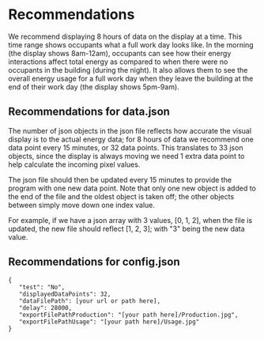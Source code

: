 # Recommendations

We recommend displaying 8 hours of data on the display at a time. This time range shows occupants what a full work day looks like. In the morning (the display shows 8am-12am), occupants can see how their energy interactions affect total energy as compared to when there were no occupants in the building (during the night). It also allows them to see the overall energy usage for a full work day when they leave the building at the end of their work day (the display shows 5pm-9am).

## Recommendations for data.json 

The number of json objects in the json file reflects how accurate the visual display is to the actual energy data; for 8 hours of data we recommend one data point every 15 minutes, or 32 data points. This translates to 33 json objects, since the display is always moving we need 1 extra data point to help calculate the incoming pixel values.  

The json file should then be updated every 15 minutes to provide the program with one new data point. Note that only one new object is added to the end of the file and the oldest object is taken off; the other objects between simply move down one index value. 

<bq>
For example, if we have a json array with 3 values, [0, 1, 2], when the file is updated, the new file should reflect [1, 2, 3]; with "3" being the new data value. </bq>


## Recommendations for config.json


```
{
   "test": "No", 
   "displayedDataPoints": 32,
   "dataFilePath": [your url or path here],
   "delay": 28000,
   "exportFilePathProduction": "[your path here]/Production.jpg",
   "exportFilePathUsage": "[your path here]/Usage.jpg"
}
```
